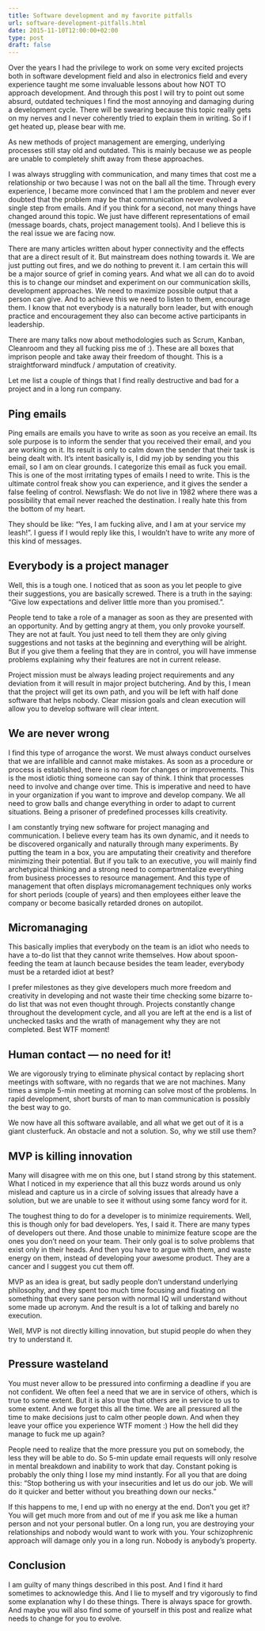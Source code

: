 ```yaml
---
title: Software development and my favorite pitfalls
url: software-development-pitfalls.html
date: 2015-11-10T12:00:00+02:00
type: post
draft: false
---
```


Over the years I had the privilege to work on some very excited projects both in
software development field and also in electronics field and every experience
taught me some invaluable lessons about how NOT TO approach development. And
through this post I will try to point out some absurd, outdated techniques I
find the most annoying and damaging during a development cycle. There will be
swearing because this topic really gets on my nerves and I never coherently
tried to explain them in writing. So if I get heated up, please bear with me.

As new methods of project management are emerging, underlying processes still
stay old and outdated. This is mainly because we as people are unable to
completely shift away from these approaches.

I was always struggling with communication, and many times that cost me a
relationship or two because I was not on the ball all the time. Through every
experience, I became more convinced that I am the problem and never ever doubted
that the problem may be that communication never evolved a single step from
emails. And if you think for a second, not many things have changed around this
topic. We just have different representations of email (message boards, chats,
project management tools). And I believe this is the real issue we are facing
now.

There are many articles written about hyper connectivity and the effects that
are a direct result of it. But mainstream does nothing towards it. We are just
putting out fires, and we do nothing to prevent it. I am certain this will be a
major source of grief in coming years. And what we all can do to avoid this is
to change our mindset and experiment on our communication skills, development
approaches. We need to maximize possible output that a person can give. And to
achieve this we need to listen to them, encourage them. I know that not
everybody is a naturally born leader, but with enough practice and encouragement
they also can become active participants in leadership.

There are many talks now about methodologies such as Scrum, Kanban, Cleanroom
and they all fucking piss me of :). These are all boxes that imprison people and
take away their freedom of thought. This is a straightforward mindfuck /
amputation of creativity.

Let me list a couple of things that I find really destructive and bad for a
project and in a long run company.

## Ping emails

Ping emails are emails you have to write as soon as you receive an email. Its
sole purpose is to inform the sender that you received their email, and you are
working on it. Its result is only to calm down the sender that their task is
being dealt with. It’s intent basically is, I did my job by sending you this
email, so I am on clear grounds. I categorize this email as fuck you email.
This is one of the most irritating types of emails I need to write. This is the
ultimate control freak show you can experience, and it gives the sender a false
feeling of control. Newsflash: We do not live in 1982 where there was a
possibility that email never reached the destination. I really hate this from
the bottom of my heart.

They should be like: “Yes, I am fucking alive, and I am at your service my
leash!”. I guess if I would reply like this, I wouldn’t have to write any more
of this kind of messages.

## Everybody is a project manager

Well, this is a tough one. I noticed that as soon as you let people to give
their suggestions, you are basically screwed. There is a truth in the saying:
“Give low expectations and deliver little more than you promised.”.

People tend to take a role of a manager as soon as they are presented with an
opportunity. And by getting angry at them, you only provoke yourself. They are
not at fault. You just need to tell them they are only giving suggestions and
not tasks at the beginning and everything will be alright. But if you give them
a feeling that they are in control, you will have immense problems explaining
why their features are not in current release.

Project mission must be always leading project requirements and any deviation
from it will result in major project butchering. And by this, I mean that the
project will get its own path, and you will be left with half done software that
helps nobody. Clear mission goals and clean execution will allow you to develop
software will clear intent.

## We are never wrong

I find this type of arrogance the worst. We must always conduct ourselves that
we are infallible and cannot make mistakes. As soon as a procedure or process is
established, there is no room for changes or improvements. This is the most
idiotic thing someone can say of think. I think that processes need to involve
and change over time. This is imperative and need to have in your organization
if you want to improve and develop company. We all need to grow balls and change
everything in order to adapt to current situations. Being a prisoner of
predefined processes kills creativity.

I am constantly trying new software for project managing and communication.  I
believe every team has its own dynamic, and it needs to be discovered
organically and naturally through many experiments. By putting the team in a
box, you are amputating their creativity and therefore minimizing their
potential. But if you talk to an executive, you will mainly find archetypical
thinking and a strong need to compartmentalize everything from business
processes to resource management. And this type of management that often
displays micromanagement techniques only works for short periods (couple of
years) and then employees either leave the company or become basically retarded
drones on autopilot.

## Micromanaging

This basically implies that everybody on the team is an idiot who needs to have
a to-do list that they cannot write themselves. How about spoon-feeding the team
at launch because besides the team leader, everybody must be a retarded idiot at
best?

I prefer milestones as they give developers much more freedom and creativity in
developing and not waste their time checking some bizarre to-do list that was
not even thought through. Projects constantly change throughout the development
cycle, and all you are left at the end is a list of unchecked tasks and the
wrath of management why they are not completed. Best WTF moment!

## Human contact — no need for it!

We are vigorously trying to eliminate physical contact by replacing short
meetings with software, with no regards that we are not machines. Many times a
simple 5-min meeting at morning can solve most of the problems. In rapid
development, short bursts of man to man communication is possibly the best way
to go.

We now have all this software available, and all what we get out of it is a
giant clusterfuck. An obstacle and not a solution. So, why we still use them?

## MVP is killing innovation

Many will disagree with me on this one, but I stand strong by this statement.
What I noticed in my experience that all this buzz words around us only mislead
and capture us in a circle of solving issues that already have a solution, but
we are unable to see it without using some fancy word for it.

The toughest thing to do for a developer is to minimize requirements. Well, this
is though only for bad developers. Yes, I said it. There are many types of
developers out there. And those unable to minimize feature scope are the ones
you don’t need on your team. Their only goal is to solve problems that exist
only in their heads. And then you have to argue with them, and waste energy on
them, instead of developing your awesome product. They are a cancer and I
suggest you cut them off.

MVP as an idea is great, but sadly people don’t understand underlying
philosophy, and they spent too much time focusing and fixating on something that
every sane person with normal IQ will understand without some made up
acronym. And the result is a lot of talking and barely no execution.

Well, MVP is not directly killing innovation, but stupid people do when they try
to understand it.

## Pressure wasteland

You must never allow to be pressured into confirming a deadline if you are not
confident. We often feel a need that we are in service of others, which is true
to some extent. But it is also true that others are in service to us to some
extent. And we forget this all the time. We are all pressured all the time to
make decisions just to calm other people down. And when they leave your office
you experience WTF moment :) How the hell did they manage to fuck me up again?

People need to realize that the more pressure you put on somebody, the less they
will be able to do. So 5-min update email requests will only resolve in mental
breakdown and inability to work that day. Constant poking is probably the only
thing I lose my mind instantly. For all you that are doing this: “Stop bothering
us with your insecurities and let us do our job. We will do it quicker and
better without you breathing down our necks.”

If this happens to me, I end up with no energy at the end. Don’t you get it?
You will get much more from and out of me if you ask me like a human person and
not your personal butler. On a long run, you are destroying your relationships
and nobody would want to work with you. Your schizophrenic approach will damage
only you in a long run. Nobody is anybody’s property.

## Conclusion

I am guilty of many things described in this post. And I find it hard sometimes
to acknowledge this. And I lie to myself and try vigorously to find some
explanation why I do these things. There is always space for growth. And maybe
you will also find some of yourself in this post and realize what needs to
change for you to evolve.
